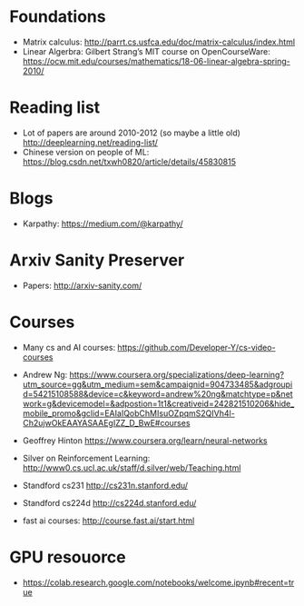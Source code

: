 # Foundations
* Matrix calculus: http://parrt.cs.usfca.edu/doc/matrix-calculus/index.html
* Linear Algerbra: Gilbert Strang’s MIT course on OpenCourseWare: https://ocw.mit.edu/courses/mathematics/18-06-linear-algebra-spring-2010/

# Reading list
* Lot of papers are around 2010-2012 (so maybe a little old) http://deeplearning.net/reading-list/
* Chinese version on people of ML: https://blog.csdn.net/txwh0820/article/details/45830815

# Blogs
* Karpathy: https://medium.com/@karpathy/

# Arxiv Sanity Preserver
* Papers: http://arxiv-sanity.com/

# Courses
* Many cs and AI courses: https://github.com/Developer-Y/cs-video-courses
* Andrew Ng:  https://www.coursera.org/specializations/deep-learning?utm_source=gg&utm_medium=sem&campaignid=904733485&adgroupid=54215108588&device=c&keyword=andrew%20ng&matchtype=p&network=g&devicemodel=&adpostion=1t1&creativeid=242821510206&hide_mobile_promo&gclid=EAIaIQobChMIsuOZpqmS2QIVh4l-Ch2ujwOkEAAYASAAEgIZZ_D_BwE#courses

*  Geoffrey Hinton https://www.coursera.org/learn/neural-networks

* Silver on Reinforcement Learning: http://www0.cs.ucl.ac.uk/staff/d.silver/web/Teaching.html

* Standford cs231 http://cs231n.stanford.edu/

* Standford cs224d http://cs224d.stanford.edu/

* fast ai courses: http://course.fast.ai/start.html

# GPU resouorce
* https://colab.research.google.com/notebooks/welcome.ipynb#recent=true
